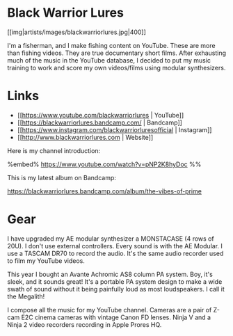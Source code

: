 # Black Warrior Lures

[[img|artists/images/blackwarriorlures.jpg|400]]

I'm a fisherman, and I make fishing content on YouTube. These are more than fishing videos. They are true documentary short films. After exhausting much of the music in the YouTube database, I decided to put my music training to work and score my own videos/films using modular synthesizers.

# Links
* [[https://www.youtube.com/blackwarriorlures | YouTube]]
* [[https://blackwarriorlures.bandcamp.com/ | Bandcamp]]
* [[https://www.instagram.com/blackwarriorluresofficial | Instagram]]
* [[http://www.blackwarriorlures.com | Website]]

Here is my channel introduction:

%embed% https://www.youtube.com/watch?v=pNP2K8hyDoc %%

This is my latest album on Bandcamp:

https://blackwarriorlures.bandcamp.com/album/the-vibes-of-prime

# Gear
I have upgraded my AE modular synthesizer a MONSTACASE (4 rows of 20U). I don't use external controllers. Every sound is with the AE Modular. I use a TASCAM DR70 to record the audio. It's the same audio recorder used to film my YouTube videos.
 
This year I bought an Avante Achromic AS8 column PA system. Boy, it's sleek, and it sounds great! It's a portable PA system design to make a wide swath of sound without it being painfully loud as most loudspeakers. I call it the Megalith!
 
I compose all the music for my YouTube channel. Cameras are a pair of Z-cam E2C cinema cameras with vintage Canon FD lenses. Ninja V and a Ninja 2 video recorders recording in Apple Prores HQ.
